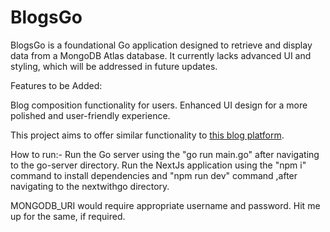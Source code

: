# BlogsGo

BlogsGo is a foundational Go application designed to retrieve and display data from a MongoDB Atlas database. It currently lacks advanced UI and styling, which will be addressed in future updates.

Features to be Added:

Blog composition functionality for users.
Enhanced UI design for a more polished and user-friendly experience.

This project aims to offer similar functionality to [this blog platform](https://blogweb-e1pz.onrender.com/).

How to run:-
Run the Go server using the "go run main.go" after navigating to the go-server directory.
Run the NextJs application using the "npm i" command to install dependencies and "npm run dev" command ,after navigating to the nextwithgo directory.
 
MONGODB_URI would require appropriate username and password. 
Hit me up for the same, if required.
